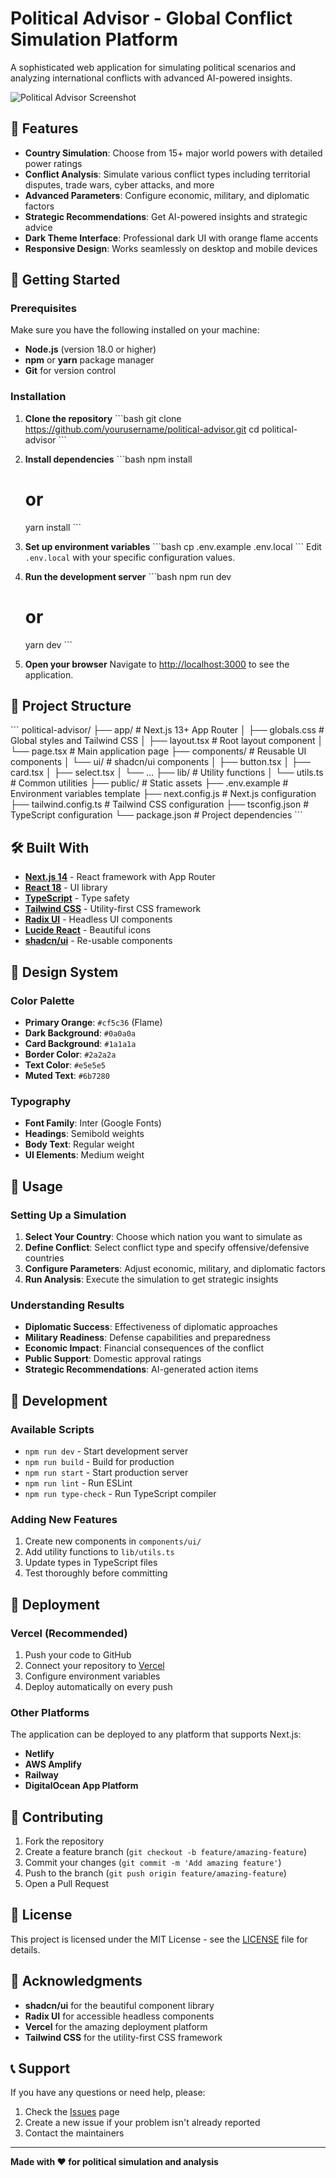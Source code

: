 # Political Advisor - Global Conflict Simulation Platform

A sophisticated web application for simulating political scenarios and analyzing international conflicts with advanced AI-powered insights.

![Political Advisor Screenshot](https://via.placeholder.com/800x400/cf5c36/ffffff?text=Political+Advisor+Dashboard)

## 🌟 Features

- **Country Simulation**: Choose from 15+ major world powers with detailed power ratings
- **Conflict Analysis**: Simulate various conflict types including territorial disputes, trade wars, cyber attacks, and more
- **Advanced Parameters**: Configure economic, military, and diplomatic factors
- **Strategic Recommendations**: Get AI-powered insights and strategic advice
- **Dark Theme Interface**: Professional dark UI with orange flame accents
- **Responsive Design**: Works seamlessly on desktop and mobile devices

## 🚀 Getting Started

### Prerequisites

Make sure you have the following installed on your machine:

- **Node.js** (version 18.0 or higher)
- **npm** or **yarn** package manager
- **Git** for version control

### Installation

1. **Clone the repository**
   \`\`\`bash
   git clone https://github.com/yourusername/political-advisor.git
   cd political-advisor
   \`\`\`

2. **Install dependencies**
   \`\`\`bash
   npm install
   # or
   yarn install
   \`\`\`

3. **Set up environment variables**
   \`\`\`bash
   cp .env.example .env.local
   \`\`\`
   Edit `.env.local` with your specific configuration values.

4. **Run the development server**
   \`\`\`bash
   npm run dev
   # or
   yarn dev
   \`\`\`

5. **Open your browser**
   Navigate to [http://localhost:3000](http://localhost:3000) to see the application.

## 📁 Project Structure

\`\`\`
political-advisor/
├── app/                    # Next.js 13+ App Router
│   ├── globals.css        # Global styles and Tailwind CSS
│   ├── layout.tsx         # Root layout component
│   └── page.tsx           # Main application page
├── components/            # Reusable UI components
│   └── ui/               # shadcn/ui components
│       ├── button.tsx
│       ├── card.tsx
│       ├── select.tsx
│       └── ...
├── lib/                  # Utility functions
│   └── utils.ts          # Common utilities
├── public/               # Static assets
├── .env.example          # Environment variables template
├── next.config.js        # Next.js configuration
├── tailwind.config.ts    # Tailwind CSS configuration
├── tsconfig.json         # TypeScript configuration
└── package.json          # Project dependencies
\`\`\`

## 🛠️ Built With

- **[Next.js 14](https://nextjs.org/)** - React framework with App Router
- **[React 18](https://reactjs.org/)** - UI library
- **[TypeScript](https://www.typescriptlang.org/)** - Type safety
- **[Tailwind CSS](https://tailwindcss.com/)** - Utility-first CSS framework
- **[Radix UI](https://www.radix-ui.com/)** - Headless UI components
- **[Lucide React](https://lucide.dev/)** - Beautiful icons
- **[shadcn/ui](https://ui.shadcn.com/)** - Re-usable components

## 🎨 Design System

### Color Palette
- **Primary Orange**: `#cf5c36` (Flame)
- **Dark Background**: `#0a0a0a`
- **Card Background**: `#1a1a1a`
- **Border Color**: `#2a2a2a`
- **Text Color**: `#e5e5e5`
- **Muted Text**: `#6b7280`

### Typography
- **Font Family**: Inter (Google Fonts)
- **Headings**: Semibold weights
- **Body Text**: Regular weight
- **UI Elements**: Medium weight

## 📱 Usage

### Setting Up a Simulation

1. **Select Your Country**: Choose which nation you want to simulate as
2. **Define Conflict**: Select conflict type and specify offensive/defensive countries
3. **Configure Parameters**: Adjust economic, military, and diplomatic factors
4. **Run Analysis**: Execute the simulation to get strategic insights

### Understanding Results

- **Diplomatic Success**: Effectiveness of diplomatic approaches
- **Military Readiness**: Defense capabilities and preparedness
- **Economic Impact**: Financial consequences of the conflict
- **Public Support**: Domestic approval ratings
- **Strategic Recommendations**: AI-generated action items

## 🔧 Development

### Available Scripts

- `npm run dev` - Start development server
- `npm run build` - Build for production
- `npm run start` - Start production server
- `npm run lint` - Run ESLint
- `npm run type-check` - Run TypeScript compiler

### Adding New Features

1. Create new components in `components/ui/`
2. Add utility functions to `lib/utils.ts`
3. Update types in TypeScript files
4. Test thoroughly before committing

## 🚀 Deployment

### Vercel (Recommended)

1. Push your code to GitHub
2. Connect your repository to [Vercel](https://vercel.com)
3. Configure environment variables
4. Deploy automatically on every push

### Other Platforms

The application can be deployed to any platform that supports Next.js:
- **Netlify**
- **AWS Amplify**
- **Railway**
- **DigitalOcean App Platform**

## 🤝 Contributing

1. Fork the repository
2. Create a feature branch (`git checkout -b feature/amazing-feature`)
3. Commit your changes (`git commit -m 'Add amazing feature'`)
4. Push to the branch (`git push origin feature/amazing-feature`)
5. Open a Pull Request

## 📄 License

This project is licensed under the MIT License - see the [LICENSE](LICENSE) file for details.

## 🙏 Acknowledgments

- **shadcn/ui** for the beautiful component library
- **Radix UI** for accessible headless components
- **Vercel** for the amazing deployment platform
- **Tailwind CSS** for the utility-first CSS framework

## 📞 Support

If you have any questions or need help, please:

1. Check the [Issues](https://github.com/yourusername/political-advisor/issues) page
2. Create a new issue if your problem isn't already reported
3. Contact the maintainers

---

**Made with ❤️ for political simulation and analysis**
